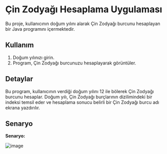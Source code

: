 # Çin Zodyağı Hesaplama Uygulaması

Bu proje, kullanıcının doğum yılını alarak Çin Zodyağı burcunu hesaplayan bir Java programını içermektedir.

## Kullanım

1. Doğum yılınızı girin.
2. Program, Çin Zodyağı burcunuzu hesaplayarak görüntüler.

## Detaylar

Bu program, kullanıcının verdiği doğum yılını 12 ile bölerek Çin Zodyağı burcunu hesaplar. Doğum yılı, Çin Zodyağı burçlarının dizilimindeki bir indeksi temsil eder ve hesaplama sonucu belirli bir Çin Zodyağı burcu adı ekrana yazdırılır.

## Senaryo

**Senaryo:**


![image](https://github.com/esmanur-karatas/javaAlgorithmExamples/assets/83882274/32cbaaac-2c3c-47f0-bff4-c4507a2fd889)

